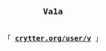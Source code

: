 <h3 align="center"><samp>Va1a</samp></h3>
<p align="center"><br>
  <samp>
    「 <b><a href="https://crytter.org"> crytter.org/user/v</b></a> 」<br>
  </samp>
</p>
<br>
